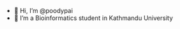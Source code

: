 - 👋 Hi, I’m @poodypai
- 🌱 I’m a Bioinformatics student in Kathmandu University


<!---
poodypai/poodypai is a ✨ special ✨ repository because its `README.md` (this file) appears on your GitHub profile.
You can click the Preview link to take a look at your changes.
--->
